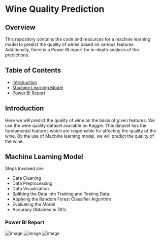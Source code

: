 # Wine Quality Prediction

## Overview

This repository contains the code and resources for a machine learning model to predict the quality of wines based on various features. Additionally, there is a Power BI report for in-depth analysis of the predictions.

## Table of Contents

- [Introduction](#introduction)
- [Machine Learning Model](#machine-learning-model)
- [Power BI Report](#power-bi-report)

## Introduction

Here we will predict the quality of wine on the basis of given features. We use the wine quality dataset available on Kaggle. This dataset has the fundamental features which are responsible for affecting the quality of the wine. By the use of Machine learning model, we will predict the quality of the wine.

## Machine Learning Model

Steps Involved are:
- Data Cleaning
- Data Preprocessing
- Data Visualization
- Splitting the Data into Training and Testing Data
- Applying the Random Forest Classifier Algorithm
- Evaluating the Model
- Accuracy Obtained is 76%

### Power BI Report
![image](https://github.com/shailaja-1612/Wine-Quality-Prediction/assets/120296263/a9eef51f-342c-4e82-95af-a7e67953c281)
![image](https://github.com/shailaja-1612/Wine-Quality-Prediction/assets/120296263/7328a55f-6b5b-4fd6-80c7-2edc630e8c29)
![image](https://github.com/shailaja-1612/Wine-Quality-Prediction/assets/120296263/d9244b4c-8c3b-4246-a863-8afd0fb8fcb3)






